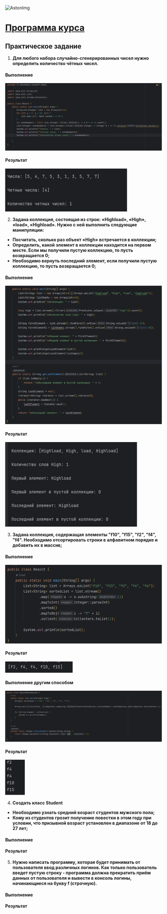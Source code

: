 <img src="https://storage.yandexcloud.net/dev.astonsite.s3backet/aston-redisign/common/logo/AstonLogo_dark.svg" title="AstonImg"/>
&nbsp;

# [Программа курса](README.md)

## Практическое задание

1. **Для любого набора случайно-сгенерированных чисел нужно определить количество чётных чисел.**

#### **Выполнение**

![This image](images/lesson_9/lesson_9_1.png)

#### **Результат**
![This image](images/lesson_9/lesson_9_2.png)

2. **Задана коллекция, состоящая из строк: «Highload», «High», «load»,
   «Highload». Нужно с ней выполнить следующие манипуляции:**
- **Посчитать, сколько раз объект «High» встречается в коллекции;**
- **Определить, какой элемент в коллекции находится на первом месте. Если мы получили пустую коллекцию, то пусть
  возвращается 0;**
- **Необходимо вернуть последний элемент, если получили пустую коллекцию, то пусть возвращается 0;**

#### **Выполнение**
![This image](images/lesson_9/lesson_9_3.png)
#### **Результат**
![This image](images/lesson_9/lesson_9_4.png)

3. **Задана коллекция, содержащая элементы "f10", "f15", "f2", "f4", "f4".
   Необходимо отсортировать строки в алфавитном порядке и добавить их в массив;**

#### **Выполнение**
![This image](images/lesson_9/lesson_9_5.png)
#### **Результат**
![This image](images/lesson_9/lesson_9_7.png)
#### **Выполнение другим способом**

![This image](images/lesson_9/lesson_9_6.png)

#### **Результат**
![This image](images/lesson_9/lesson_9_8.png)

4. **Создать класс Student**
- **Необходимо узнать средний возраст студентов мужского пола;**
- **Кому из студентов грозит получение повестки в этом году при условии, что призывной возраст установлен в диапазоне от 18 до 27 лет;**

#### **Выполнение**

#### **Результат**

5. **Нужно написать программу, которая будет принимать от
   пользователя ввод различных логинов. Как только пользователь введет
   пустую строку - программа должна прекратить приём данных от
   пользователя и вывести в консоль логины, начинающиеся на букву f (строчную).**

#### **Выполнение**

#### **Результат**